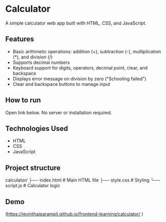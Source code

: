 # Calculator

A simple calculator web app built with HTML, CSS, and JavaScript.

## Features

- Basic arithmetic operations: addition (+), subtraction (-), multiplication (*), and division (/)
- Supports decimal numbers
- Keyboard support for digits, operators, decimal point, clear, and backspace
- Displays error message on division by zero ("Schooling failed")
- Clear and backspace buttons to manage input

## How to run

Open link below. No server or installation required.

## Technologies Used

- HTML
- CSS
- JavaScript

## Project structure

calculator/
├── index.html # Main HTML file
├── style.css # Styling
└── script.js # Calculator logic


## Demo

(https://jevinthaiparampil.github.io/frontend-learning/calculator/ )
